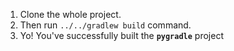 1. Clone the whole project.
2. Then run `../../gradlew build` command.
3. Yo! You've successfully built the **`pygradle`** project
